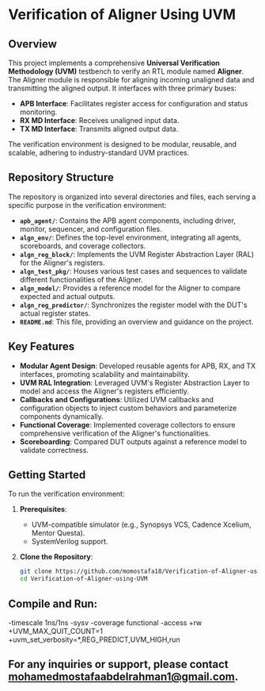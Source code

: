 # Verification of Aligner Using UVM

## Overview

This project implements a comprehensive **Universal Verification Methodology (UVM)** testbench to verify an RTL module named **Aligner**. The Aligner module is responsible for aligning incoming unaligned data and transmitting the aligned output. It interfaces with three primary buses:

- **APB Interface**: Facilitates register access for configuration and status monitoring.
- **RX MD Interface**: Receives unaligned input data.
- **TX MD Interface**: Transmits aligned output data.

The verification environment is designed to be modular, reusable, and scalable, adhering to industry-standard UVM practices.

## Repository Structure

The repository is organized into several directories and files, each serving a specific purpose in the verification environment:

- **`apb_agent/`**: Contains the APB agent components, including driver, monitor, sequencer, and configuration files.
- **`algn_env/`**: Defines the top-level environment, integrating all agents, scoreboards, and coverage collectors.
- **`algn_reg_block/`**: Implements the UVM Register Abstraction Layer (RAL) for the Aligner's registers.
- **`algn_test_pkg/`**: Houses various test cases and sequences to validate different functionalities of the Aligner.
- **`algn_model/`**: Provides a reference model for the Aligner to compare expected and actual outputs.
- **`algn_reg_predictor/`**: Synchronizes the register model with the DUT's actual register states.
- **`README.md`**: This file, providing an overview and guidance on the project.

## Key Features

- **Modular Agent Design**: Developed reusable agents for APB, RX, and TX interfaces, promoting scalability and maintainability.
- **UVM RAL Integration**: Leveraged UVM's Register Abstraction Layer to model and access the Aligner's registers efficiently.
- **Callbacks and Configurations**: Utilized UVM callbacks and configuration objects to inject custom behaviors and parameterize components dynamically.
- **Functional Coverage**: Implemented coverage collectors to ensure comprehensive verification of the Aligner's functionalities.
- **Scoreboarding**: Compared DUT outputs against a reference model to validate correctness.

## Getting Started

To run the verification environment:

1. **Prerequisites**:
   - UVM-compatible simulator (e.g., Synopsys VCS, Cadence Xcelium, Mentor Questa).
   - SystemVerilog support.

2. **Clone the Repository**:
   ```bash
   git clone https://github.com/momostafa18/Verification-of-Aligner-using-UVM.git
   cd Verification-of-Aligner-using-UVM


## Compile and Run:
-timescale 1ns/1ns -sysv -coverage functional
-access +rw +UVM_MAX_QUIT_COUNT=1 +uvm_set_verbosity=*,REG_PREDICT,UVM_HIGH,run

## For any inquiries or support, please contact mohamedmostafaabdelrahman1@gmail.com.

